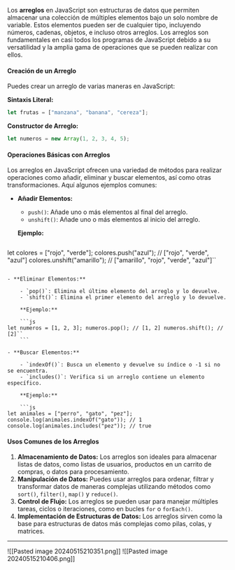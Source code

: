 Los **arreglos** en JavaScript son estructuras de datos que permiten almacenar una colección de múltiples elementos bajo un solo nombre de variable. Estos elementos pueden ser de cualquier tipo, incluyendo números, cadenas, objetos, e incluso otros arreglos. Los arreglos son fundamentales en casi todos los programas de JavaScript debido a su versatilidad y la amplia gama de operaciones que se pueden realizar con ellos.

#### Creación de un Arreglo

Puedes crear un arreglo de varias maneras en JavaScript:

**Sintaxis Literal:**

```js
let frutas = ["manzana", "banana", "cereza"];
```

**Constructor de Arreglo:**

```js
let numeros = new Array(1, 2, 3, 4, 5);
```

#### Operaciones Básicas con Arreglos

Los arreglos en JavaScript ofrecen una variedad de métodos para realizar operaciones como añadir, eliminar y buscar elementos, así como otras transformaciones. Aquí algunos ejemplos comunes:

- **Añadir Elementos:**
    
    - `push()`: Añade uno o más elementos al final del arreglo.
    - `unshift()`: Añade uno o más elementos al inicio del arreglo.
    
    **Ejemplo:**

    ```js
let colores = ["rojo", "verde"]; colores.push("azul"); // ["rojo", "verde", "azul"] 
colores.unshift("amarillo"); // ["amarillo", "rojo", "verde", "azul"]``
```
    
- **Eliminar Elementos:**
    
    - `pop()`: Elimina el último elemento del arreglo y lo devuelve.
    - `shift()`: Elimina el primer elemento del arreglo y lo devuelve.
    
    **Ejemplo:**
    
	```js
let numeros = [1, 2, 3]; numeros.pop(); // [1, 2] numeros.shift(); // [2]``
	```
    
- **Buscar Elementos:**
    
    - `indexOf()`: Busca un elemento y devuelve su índice o -1 si no se encuentra.
    - `includes()`: Verifica si un arreglo contiene un elemento específico.
    
    **Ejemplo:**
    
    ```js
let animales = ["perro", "gato", "pez"]; console.log(animales.indexOf("gato")); // 1 console.log(animales.includes("pez")); // true
```

#### Usos Comunes de los Arreglos

1. **Almacenamiento de Datos:** Los arreglos son ideales para almacenar listas de datos, como listas de usuarios, productos en un carrito de compras, o datos para procesamiento.
2. **Manipulación de Datos:** Puedes usar arreglos para ordenar, filtrar y transformar datos de maneras complejas utilizando métodos como `sort()`, `filter()`, `map()` y `reduce()`.
3. **Control de Flujo:** Los arreglos se pueden usar para manejar múltiples tareas, ciclos o iteraciones, como en bucles `for` o `forEach()`.
4. **Implementación de Estructuras de Datos:** Los arreglos sirven como la base para estructuras de datos más complejas como pilas, colas, y matrices.

---

![[Pasted image 20240515210351.png]]
![[Pasted image 20240515210406.png]]
